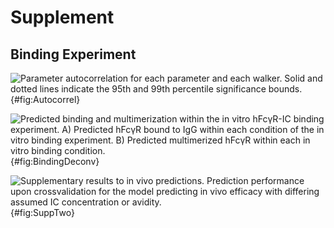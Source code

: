 # Supplement

## Binding Experiment

![**Parameter autocorrelation for each parameter and each walker.** Solid and dotted lines indicate the 95th and 99th percentile significance bounds.](./Figures/FigureAA.svg){#fig:Autocorrel}

![**Predicted binding and multimerization within the *in vitro* hFcγR-IC binding experiment.** A) Predicted hFcγR bound to IgG within each condition of the *in vitro* binding experiment. B) Predicted multimerized hFcγR within each *in vitro* binding condition.](./Figures/FigureS1.svg){#fig:BindingDeconv}

![**Supplementary results to *in vivo* predictions.** Prediction performance upon crossvalidation for the model predicting *in vivo* efficacy with differing assumed IC concentration or avidity.](./Figures/FigureS2.svg){#fig:SuppTwo}
